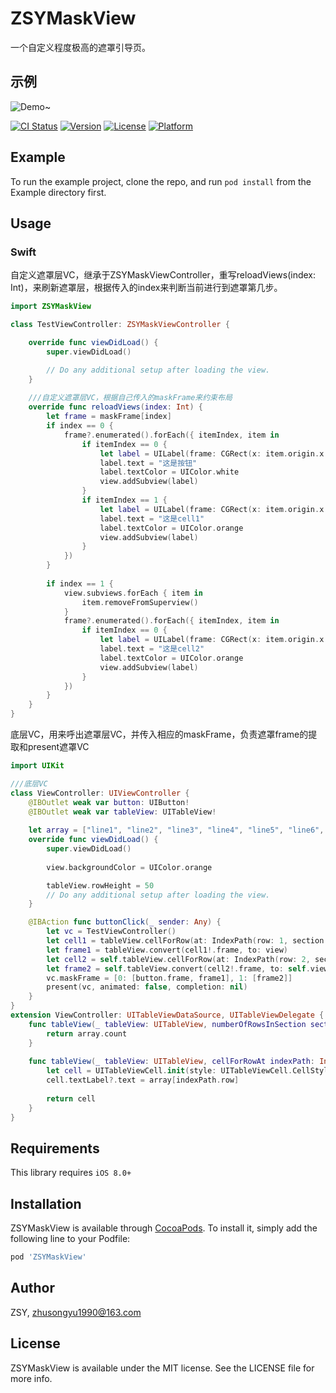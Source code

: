 # ZSYMaskView

一个自定义程度极高的遮罩引导页。

## 示例
![Demo~](https://raw.githubusercontent.com/zhusongyu/ZSYMaskView/master/Example/images/zsymaskview.gif)

[![CI Status](https://img.shields.io/travis/zhusongyu1990@163.com/ZSYMaskView.svg?style=flat)](https://travis-ci.org/zhusongyu1990@163.com/ZSYMaskView)
[![Version](https://img.shields.io/cocoapods/v/ZSYMaskView.svg?style=flat)](https://cocoapods.org/pods/ZSYMaskView)
[![License](https://img.shields.io/cocoapods/l/ZSYMaskView.svg?style=flat)](https://cocoapods.org/pods/ZSYMaskView)
[![Platform](https://img.shields.io/cocoapods/p/ZSYMaskView.svg?style=flat)](https://cocoapods.org/pods/ZSYMaskView)

## Example

To run the example project, clone the repo, and run `pod install` from the Example directory first.

## Usage

### Swift

自定义遮罩层VC，继承于ZSYMaskViewController，重写reloadViews(index: Int)，来刷新遮罩层，根据传入的index来判断当前进行到遮罩第几步。
```swift
import ZSYMaskView

class TestViewController: ZSYMaskViewController {

    override func viewDidLoad() {
        super.viewDidLoad()

        // Do any additional setup after loading the view.
    }
    
    ///自定义遮罩层VC，根据自己传入的maskFrame来约束布局
    override func reloadViews(index: Int) {
        let frame = maskFrame[index]
        if index == 0 {
            frame?.enumerated().forEach({ itemIndex, item in
                if itemIndex == 0 {
                    let label = UILabel(frame: CGRect(x: item.origin.x - 30, y: item.origin.y + 50, width: 100, height: 20))
                    label.text = "这是按钮"
                    label.textColor = UIColor.white
                    view.addSubview(label)
                }
                if itemIndex == 1 {
                    let label = UILabel(frame: CGRect(x: item.origin.x + 30, y: item.origin.y + 60, width: 100, height: 20))
                    label.text = "这是cell1"
                    label.textColor = UIColor.orange
                    view.addSubview(label)
                }
            })
        }
        
        if index == 1 {
            view.subviews.forEach { item in
                item.removeFromSuperview()
            }
            frame?.enumerated().forEach({ itemIndex, item in
                if itemIndex == 0 {
                    let label = UILabel(frame: CGRect(x: item.origin.x + 30, y: item.origin.y + 60, width: 100, height: 20))
                    label.text = "这是cell2"
                    label.textColor = UIColor.orange
                    view.addSubview(label)
                }
            })
        }
    }
}

```

底层VC，用来呼出遮罩层VC，并传入相应的maskFrame，负责遮罩frame的提取和present遮罩VC
```swift
import UIKit

///底层VC
class ViewController: UIViewController {
    @IBOutlet weak var button: UIButton!
    @IBOutlet weak var tableView: UITableView!
    
    let array = ["line1", "line2", "line3", "line4", "line5", "line6", "line7", "line8", "line9", "line10"]
    override func viewDidLoad() {
        super.viewDidLoad()
        
        view.backgroundColor = UIColor.orange

        tableView.rowHeight = 50
        // Do any additional setup after loading the view.
    }

    @IBAction func buttonClick(_ sender: Any) {
        let vc = TestViewController()
        let cell1 = tableView.cellForRow(at: IndexPath(row: 1, section: 0))
        let frame1 = tableView.convert(cell1!.frame, to: view)
        let cell2 = self.tableView.cellForRow(at: IndexPath(row: 2, section: 0))
        let frame2 = self.tableView.convert(cell2!.frame, to: self.view)
        vc.maskFrame = [0: [button.frame, frame1], 1: [frame2]]
        present(vc, animated: false, completion: nil)
    }
}
extension ViewController: UITableViewDataSource, UITableViewDelegate {
    func tableView(_ tableView: UITableView, numberOfRowsInSection section: Int) -> Int {
        return array.count
    }
    
    func tableView(_ tableView: UITableView, cellForRowAt indexPath: IndexPath) -> UITableViewCell {
        let cell = UITableViewCell.init(style: UITableViewCell.CellStyle.default, reuseIdentifier: "CellIdentifier")
        cell.textLabel?.text = array[indexPath.row]
        
        return cell
    }
}

```

## Requirements

This library requires `iOS 8.0+`

## Installation

ZSYMaskView is available through [CocoaPods](https://cocoapods.org). To install
it, simply add the following line to your Podfile:

```ruby
pod 'ZSYMaskView'
```

## Author

ZSY, zhusongyu1990@163.com

## License

ZSYMaskView is available under the MIT license. See the LICENSE file for more info.